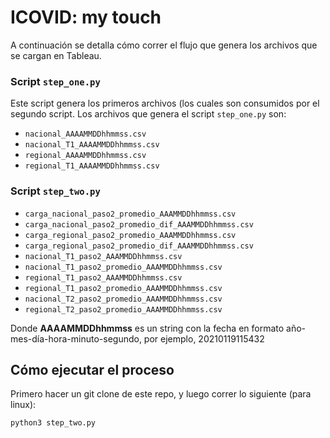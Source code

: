 # ICOVID: my touch

A continuación se detalla cómo correr el flujo que genera los archivos que se cargan en Tableau.

### Script `step_one.py`

Este script genera los primeros archivos (los cuales son consumidos por el segundo script. Los archivos que genera el script `step_one.py` son:

+ `nacional_AAAAMMDDhhmmss.csv`
+ `nacional_T1_AAAAMMDDhhmmss.csv`
+ `regional_AAAAMMDDhhmmss.csv`
+ `regional_T1_AAAAMMDDhhmmss.csv`

### Script `step_two.py`

+ `carga_nacional_paso2_promedio_AAAMMDDhhmmss.csv`
+ `carga_nacional_paso2_promedio_dif_AAAMMDDhhmmss.csv`
+ `carga_regional_paso2_promedio_AAAMMDDhhmmss.csv`
+ `carga_regional_paso2_promedio_dif_AAAMMDDhhmmss.csv`
+ `nacional_T1_paso2_AAAMMDDhhmmss.csv`
+ `nacional_T1_paso2_promedio_AAAMMDDhhmmss.csv`
+ `regional_T1_paso2_AAAMMDDhhmmss.csv`
+ `regional_T1_paso2_promedio_AAAMMDDhhmmss.csv`
+ `nacional_T2_paso2_promedio_AAAMMDDhhmmss.csv`
+ `regional_T2_paso2_promedio_AAAMMDDhhmmss.csv`


Donde **AAAAMMDDhhmmss** es un string con la fecha en formato año-mes-día-hora-minuto-segundo, por ejemplo, 20210119115432

## Cómo ejecutar el proceso

Primero hacer un git clone de este repo, y luego correr lo siguiente (para linux):

```bash
python3 step_two.py
```